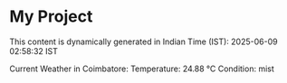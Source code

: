 # My Project

This content is dynamically generated in Indian Time (IST): 2025-06-09 02:58:32 IST


Current Weather in Coimbatore:
Temperature: 24.88 °C
Condition: mist
